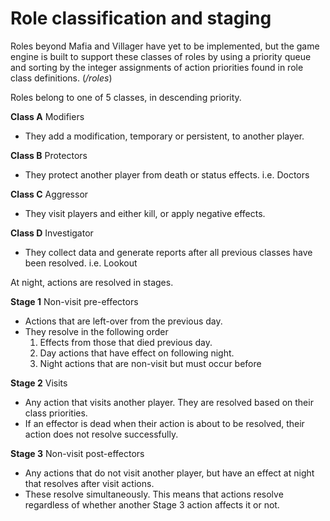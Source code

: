 # Role classification and staging
Roles beyond Mafia and Villager have yet to be implemented, but the game engine is built to support these classes of roles by using a priority queue and sorting by the integer assignments of action priorities found in role class definitions. (*/roles*)

Roles belong to  one of 5 classes, in descending priority.

**Class A** Modifiers
* They add a modification, temporary or persistent, to another player.

**Class B** Protectors
* They protect another player from death or status effects. i.e. Doctors

**Class C** Aggressor
* They visit players and either kill, or apply negative effects.

**Class D** Investigator
* They collect data and generate reports after all previous classes have been resolved. i.e. Lookout

At night, actions are resolved in stages.

**Stage 1** Non-visit pre-effectors
* Actions that are left-over from the previous day.
* They resolve in the following order
    1. Effects from those that died previous day.
    2. Day actions that have effect on following night.
    3. Night actions that are non-visit but must occur before

**Stage 2** Visits
* Any action that visits another player. They are resolved based on their class priorities.
* If an effector is dead when their action is about to be resolved, their action does not resolve successfully.


**Stage 3** Non-visit post-effectors
* Any actions that do not visit another player, but have an effect at night that resolves after visit actions.
* These resolve simultaneously. This means that actions resolve regardless of whether another Stage 3 action affects it or not.


